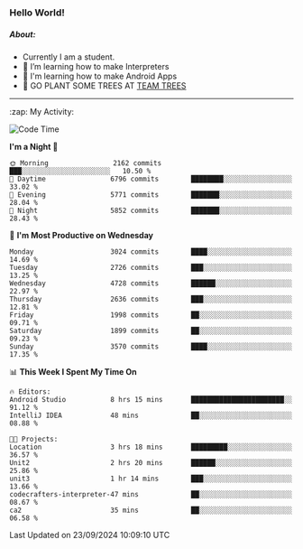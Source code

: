 ### Hello World!

##### About:
- Currently I am a student.
- 🌱 I’m learning how to make Interpreters
- 🌱 I'm learning how to make Android Apps
- 🌱 GO PLANT SOME TREES AT [TEAM TREES](https://teamtrees.org/)

---
  <summary>:zap: My Activity:</summary>
  
<!--START_SECTION:waka-->
![Code Time](http://img.shields.io/badge/Code%20Time-1%2C473%20hrs%2059%20mins-blue)

**I'm a Night 🦉** 

```text
🌞 Morning                2162 commits        ███░░░░░░░░░░░░░░░░░░░░░░   10.50 % 
🌆 Daytime                6796 commits        ████████░░░░░░░░░░░░░░░░░   33.02 % 
🌃 Evening                5771 commits        ███████░░░░░░░░░░░░░░░░░░   28.04 % 
🌙 Night                  5852 commits        ███████░░░░░░░░░░░░░░░░░░   28.43 % 
```
📅 **I'm Most Productive on Wednesday** 

```text
Monday                   3024 commits        ████░░░░░░░░░░░░░░░░░░░░░   14.69 % 
Tuesday                  2726 commits        ███░░░░░░░░░░░░░░░░░░░░░░   13.25 % 
Wednesday                4728 commits        ██████░░░░░░░░░░░░░░░░░░░   22.97 % 
Thursday                 2636 commits        ███░░░░░░░░░░░░░░░░░░░░░░   12.81 % 
Friday                   1998 commits        ██░░░░░░░░░░░░░░░░░░░░░░░   09.71 % 
Saturday                 1899 commits        ██░░░░░░░░░░░░░░░░░░░░░░░   09.23 % 
Sunday                   3570 commits        ████░░░░░░░░░░░░░░░░░░░░░   17.35 % 
```


📊 **This Week I Spent My Time On** 

```text
🔥 Editors: 
Android Studio           8 hrs 15 mins       ███████████████████████░░   91.12 % 
IntelliJ IDEA            48 mins             ██░░░░░░░░░░░░░░░░░░░░░░░   08.88 % 

🐱‍💻 Projects: 
Location                 3 hrs 18 mins       █████████░░░░░░░░░░░░░░░░   36.57 % 
Unit2                    2 hrs 20 mins       ██████░░░░░░░░░░░░░░░░░░░   25.86 % 
unit3                    1 hr 14 mins        ███░░░░░░░░░░░░░░░░░░░░░░   13.66 % 
codecrafters-interpreter-47 mins             ██░░░░░░░░░░░░░░░░░░░░░░░   08.67 % 
ca2                      35 mins             ██░░░░░░░░░░░░░░░░░░░░░░░   06.58 % 
```


 Last Updated on 23/09/2024 10:09:10 UTC
<!--END_SECTION:waka-->
